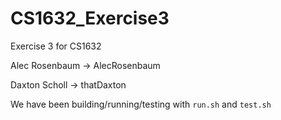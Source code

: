 # CS1632_Exercise3
Exercise 3 for CS1632

Alec Rosenbaum -> AlecRosenbaum

Daxton Scholl -> thatDaxton

We have been building/running/testing with `run.sh` and `test.sh`
